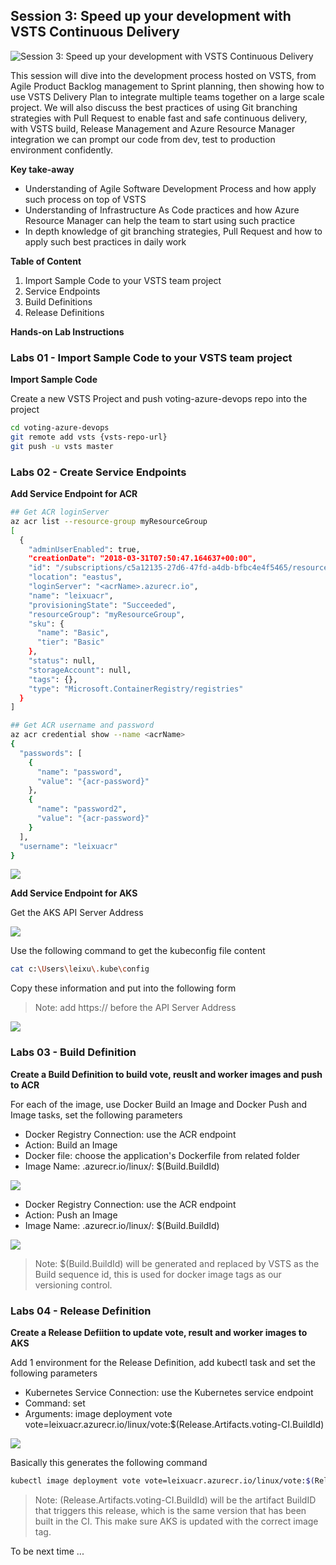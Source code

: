 ## Session 3: Speed up your development with VSTS Continuous Delivery

![Session 3: Speed up your development with VSTS Continuous Delivery](images/session3-small.png)

This session will dive into the development process hosted on VSTS, from Agile Product Backlog management to Sprint planning, then showing how to use VSTS Delivery Plan to integrate multiple teams together on a large scale project. We will also discuss the best practices of using Git branching strategies with Pull Request to enable fast and safe continuous delivery, with VSTS build, Release Management and Azure Resource Manager integration we can prompt our code from dev, test to production environment confidently.

**Key take-away**

- Understanding of Agile Software Development Process and how apply such process on top of VSTS
- Understanding of Infrastructure As Code practices and how Azure Resource Manager can help the team to start using such practice
- In depth knowledge of git branching strategies, Pull Request and how to apply such best practices in daily work

**Table of Content**

1. Import Sample Code to your VSTS team project
2. Service Endpoints
3. Build Definitions
4. Release Definitions

**Hands-on Lab Instructions**

### Labs 01 - Import Sample Code to your VSTS team project

**Import Sample Code**

Create a new VSTS Project and push voting-azure-devops repo into the project

```bash
cd voting-azure-devops
git remote add vsts {vsts-repo-url}
git push -u vsts master
```

### Labs 02 - Create Service Endpoints

**Add Service Endpoint for ACR**

```bash
## Get ACR loginServer
az acr list --resource-group myResourceGroup
[
  {
    "adminUserEnabled": true,
    "creationDate": "2018-03-31T07:50:47.164637+00:00",
    "id": "/subscriptions/c5a12135-27d6-47fd-a4db-bfbc4e4f5465/resourceGroups/myResourceGroup/providers/Microsoft.ContainerRegistry/registries/leixuacr",
    "location": "eastus",
    "loginServer": "<acrName>.azurecr.io",
    "name": "leixuacr",
    "provisioningState": "Succeeded",
    "resourceGroup": "myResourceGroup",
    "sku": {
      "name": "Basic",
      "tier": "Basic"
    },
    "status": null,
    "storageAccount": null,
    "tags": {},
    "type": "Microsoft.ContainerRegistry/registries"
  }
]

## Get ACR username and password
az acr credential show --name <acrName>
{
  "passwords": [
    {
      "name": "password",
      "value": "{acr-password}"
    },
    {
      "name": "password2",
      "value": "{acr-password}"
    }
  ],
  "username": "leixuacr"
}
```

![](images/vsts-01.png)

**Add Service Endpoint for AKS**

Get the AKS API Server Address

![](images/vsts-02.png)

Use the following command to get the kubeconfig file content

```bash
cat c:\Users\leixu\.kube\config
```

Copy these information and put into the following form

> Note: add https:// before the API Server Address

![](images/vsts-03.png)

### Labs 03 - Build Definition

**Create a Build Definition to build vote, reuslt and worker images and push to ACR**

For each of the image, use Docker Build an Image and Docker Push and Image tasks, set the following parameters

- Docker Registry Connection: use the ACR endpoint
- Action: Build an Image
- Docker file: choose the application's Dockerfile from related folder
- Image Name: <acrName>.azurecr.io/linux/<service-name>: $(Build.BuildId)

![](images/vsts-04.png)

- Docker Registry Connection: use the ACR endpoint
- Action: Push an Image
- Image Name: <acrName>.azurecr.io/linux/<service-name>: $(Build.BuildId)

![](images/vsts-05.png)

> Note: $(Build.BuildId) will be generated and replaced by VSTS as the Build sequence id, this is used for docker image tags as our versioning control.

### Labs 04 - Release Definition

**Create a Release Defiition to update vote, result and worker images to AKS**

Add 1 environment for the Release Definition, add kubectl task and set the following parameters

- Kubernetes Service Connection: use the Kubernetes service endpoint
- Command: set
- Arguments: image deployment vote vote=leixuacr.azurecr.io/linux/vote:$(Release.Artifacts.voting-CI.BuildId)

![](images/vsts-06.png)

Basically this generates the following command

```bash
kubectl image deployment vote vote=leixuacr.azurecr.io/linux/vote:$(Release.Artifacts.voting-CI.BuildId)
```

> Note: (Release.Artifacts.voting-CI.BuildId) will be the artifact BuildID that triggers this release, which is the same version that has been built in the CI. This make sure AKS is updated with the correct image tag.


To be next time ...